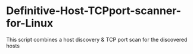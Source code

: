 # Definitive-Host-TCPport-scanner-for-Linux
This script combines a host discovery &amp; TCP port scan for the discovered hosts
